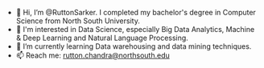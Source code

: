 - 👋 Hi, I’m @RuttonSarker. I completed my bachelor's degree in Computer Science from North South University. 
- 👀 I'm interested in Data Science, especially Big Data Analytics, Machine & Deep Learning and Natural Language Processing.
- 🌱 I’m currently learning Data warehousing and data mining techniques. 
- 📫 Reach me: rutton.chandra@northsouth.edu

<!---
RuttonSarker/RuttonSarker is a ✨ special ✨ repository because its `README.md` (this file) appears on your GitHub profile.
You can click the Preview link to take a look at your changes.
--->
